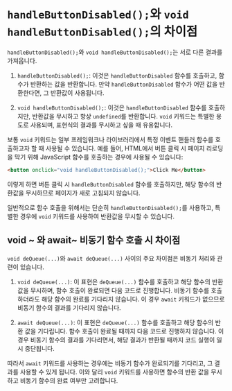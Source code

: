 # `handleButtonDisabled();`와 `void handleButtonDisabled();`의 차이점

`handleButtonDisabled();`와 `void handleButtonDisabled();`는 서로 다른 결과를 가져옵니다.

1. `handleButtonDisabled();`: 이것은 `handleButtonDisabled` 함수를 호출하고, 함수가 반환하는 값을 반환합니다. 만약 `handleButtonDisabled` 함수가 어떤 값을 반환한다면, 그 반환값이 사용됩니다.

2. `void handleButtonDisabled();`: 이것은 `handleButtonDisabled` 함수를 호출하지만, 반환값을 무시하고 항상 `undefined`를 반환합니다. `void` 키워드는 특별한 용도로 사용되며, 표현식의 결과를 무시하고 싶을 때 유용합니다.

보통 `void` 키워드는 일부 프레임워크나 라이브러리에서 특정 이벤트 핸들러 함수를 호출하고자 할 때 사용될 수 있습니다. 예를 들어, HTML에서 버튼 클릭 시 페이지 리로딩을 막기 위해 JavaScript 함수를 호출하는 경우에 사용될 수 있습니다:

```html
<button onclick="void handleButtonDisabled();">Click Me</button>
```

이렇게 하면 버튼 클릭 시 `handleButtonDisabled` 함수를 호출하지만, 해당 함수의 반환값을 무시하므로 페이지가 새로 고침되지 않습니다.

일반적으로 함수 호출을 위해서는 단순히 `handleButtonDisabled();`를 사용하고, 특별한 경우에 `void` 키워드를 사용하여 반환값을 무시할 수 있습니다.

## void ~ 와 await~ 비동기 함수 호출 시 차이점

`void deQueue(...)`와 `await deQueue(...)` 사이의 주요 차이점은 비동기 처리와 관련이 있습니다.

1. `void deQueue(...)`: 이 표현은 `deQueue(...)` 함수를 호출하고 해당 함수의 반환 값을 무시하며, 함수 호출이 완료되면 다음 코드로 진행합니다. 비동기 함수를 호출하더라도 해당 함수의 완료를 기다리지 않습니다. 이 경우 `await` 키워드가 없으므로 비동기 함수의 결과를 기다리지 않습니다.

2. `await deQueue(...)`: 이 표현은 `deQueue(...)` 함수를 호출하고 해당 함수의 반환 값을 기다립니다. 함수 호출이 완료될 때까지 다음 코드로 진행하지 않습니다. 이 경우 비동기 함수의 결과를 기다리면서, 해당 결과가 반환될 때까지 코드 실행이 일시 중단됩니다.

따라서 `await` 키워드를 사용하는 경우에는 비동기 함수가 완료되기를 기다리고, 그 결과를 사용할 수 있게 됩니다. 이와 달리 `void` 키워드를 사용하면 함수의 반환 값을 무시하고 비동기 함수의 완료 여부만 고려합니다.
